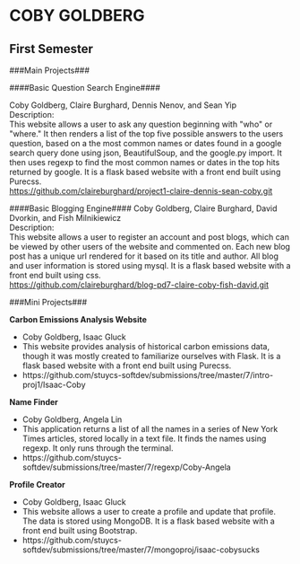 COBY GOLDBERG
========

First Semester
--------

###Main Projects###

####Basic Question Search Engine####

Coby Goldberg, Claire Burghard, Dennis Nenov, and Sean Yip<br>
Description:<br>
This website allows a user to ask any question beginning with "who" or "where." It then renders a list of the top five possible answers to the users question, based on a the most common names or dates found in a google search query done using json, BeautifulSoup, and the google.py import. It then uses regexp to find the most common names or dates in the top hits returned by google. It is a flask based website with a front end built using Purecss.<br>
https://github.com/claireburghard/project1-claire-dennis-sean-coby.git


####Basic Blogging Engine####
Coby Goldberg, Claire Burghard, David Dvorkin, and Fish Milnikiewicz<br>
Description: <br>
This website allows a user to register an account and post blogs, which can be viewed by other users of the website and commented on. Each new blog post has a unique url rendered for it based on its title and author. All blog and user information is stored using mysql. It is a flask based website with a front end built using css. <br>
https://github.com/claireburghard/blog-pd7-claire-coby-fish-david.git

###Mini Projects###

<b>Carbon Emissions Analysis Website</b><ul>
<li>Coby Goldberg, Isaac Gluck</li>
<li>This website provides analysis of historical carbon emissions data, though it was mostly created to familiarize ourselves with Flask. It is a flask based website with a front end built using Purecss.</li>
<li>https://github.com/stuycs-softdev/submissions/tree/master/7/intro-proj1/Isaac-Coby</li></ul>


<b>Name Finder</b><ul>
<li>Coby Goldberg, Angela Lin</li>
<li>This application returns a list of all the names in a series of New York Times articles, stored locally in a text file. It finds the names using regexp. It only runs through the terminal.</li>
<li>https://github.com/stuycs-softdev/submissions/tree/master/7/regexp/Coby-Angela</li></ul>

<b>Profile Creator</b><ul>
<li>Coby Goldberg, Isaac Gluck</li>
<li>This website allows a user to create a profile and update that profile. The data is stored using MongoDB. It is a flask based website with a front end built using Bootstrap.</li>
<li>https://github.com/stuycs-softdev/submissions/tree/master/7/mongoproj/isaac-cobysucks</li></ul>

